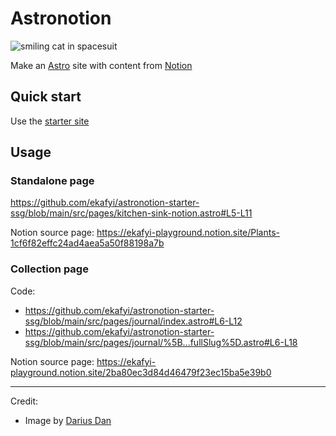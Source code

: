 # Astronotion

<img src="https://628285643cd46a00b94bd309--the-great-ekaoddlass-site.netlify.app/images/branding/icon-192x192.png" alt="smiling cat in spacesuit" />

Make an [Astro](https://astro.build) site with content from [Notion](https://notion.so)

## Quick start

Use the [starter site](https://github.com/ekafyi/astronotion-starter-ssg)


## Usage

### Standalone page

https://github.com/ekafyi/astronotion-starter-ssg/blob/main/src/pages/kitchen-sink-notion.astro#L5-L11

Notion source page: https://ekafyi-playground.notion.site/Plants-1cf6f82effc24ad4aea5a50f88198a7b

### Collection page

Code:

- https://github.com/ekafyi/astronotion-starter-ssg/blob/main/src/pages/journal/index.astro#L6-L12
- https://github.com/ekafyi/astronotion-starter-ssg/blob/main/src/pages/journal/%5B...fullSlug%5D.astro#L6-L18

Notion source page: https://ekafyi-playground.notion.site/2ba80ec3d84d46479f23ec15ba5e39b0

---

Credit:
- Image by [Darius Dan](https://www.flaticon.com/free-icon/cat_1458394)
